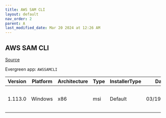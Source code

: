 ```yaml
---
title: AWS SAM CLI
layout: default
nav_order: 2
parent: A
last_modified_date: Mar 20 2024 at 12:26 AM
---
```


## AWS SAM CLI

[Source](https://github.com/aws/aws-sam-cli/)

Evergreen app: `AWSSAMCLI`

| Version | Platform | Architecture | Type | InstallerType | Date       | Size     | URI                                                                                                                                                                          |
| ------- | -------- | ------------ | ---- | ------------- | ---------- | -------- | ---------------------------------------------------------------------------------------------------------------------------------------------------------------------------- |
| 1.113.0 | Windows  | x86          | msi  | Default       | 03/19/2024 | 87019520 | [https://github.com/aws/aws-sam-cli/releases/download/v1.113.0/AWS_SAM_CLI_64_PY3.msi](https://github.com/aws/aws-sam-cli/releases/download/v1.113.0/AWS_SAM_CLI_64_PY3.msi) |
